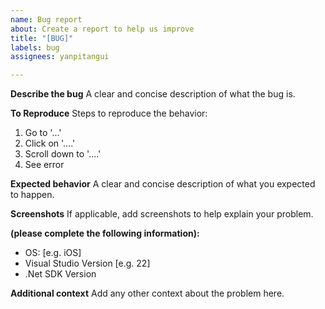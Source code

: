 ```yaml
---
name: Bug report
about: Create a report to help us improve
title: "[BUG]"
labels: bug
assignees: yanpitangui

---
```


**Describe the bug**
A clear and concise description of what the bug is.

**To Reproduce**
Steps to reproduce the behavior:
1. Go to '...'
2. Click on '....'
3. Scroll down to '....'
4. See error

**Expected behavior**
A clear and concise description of what you expected to happen.

**Screenshots**
If applicable, add screenshots to help explain your problem.

**(please complete the following information):**
 - OS: [e.g. iOS]
 - Visual Studio Version [e.g. 22]
 - .Net SDK Version

**Additional context**
Add any other context about the problem here.
